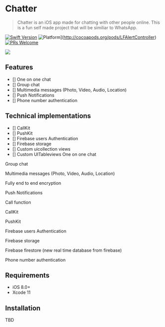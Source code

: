 # Chatter

> Chatter is an iOS app made for chatting with other people online. This is a fun self made project that will be similiar to WhatsApp.

[![Swift Version][swift-image]][swift-url]
![Platform](https://img.shields.io/cocoapods/p/LFAlertController.svg?style=flat)](http://cocoapods.org/pods/LFAlertController)
[![PRs Welcome](https://img.shields.io/badge/PRs-welcome-brightgreen.svg?style=flat-square)](http://makeapullrequest.com)


![](header.png)

## Features

- [] One on one chat
- [] Group chat
- [] Multimedia messages (Photo, Video, Audio, Location)
- [] Push Notifications
- [] Phone number authentication

## Technical implementations

- [] CallKit
- [] PushKit
- [] Firebase users Authentication
- [] Firebase storage
- [] Custom uicollection views
- [] Custom UITableviews
One on one chat

Group chat

Multimedia messages (Photo, Video, Audio, Location)

Fully end to end encryption

Push Notifications

Call function

CallKit

PushKit

Firebase users Authentication

Firebase storage

Firebase firestore (new real time database from firebase)

Phone number authentication



## Requirements

- iOS 8.0+
- Xcode 11

## Installation


TBD


[swift-image]:https://img.shields.io/badge/swift-5.0-orange
[swift-url]: https://swift.org/
